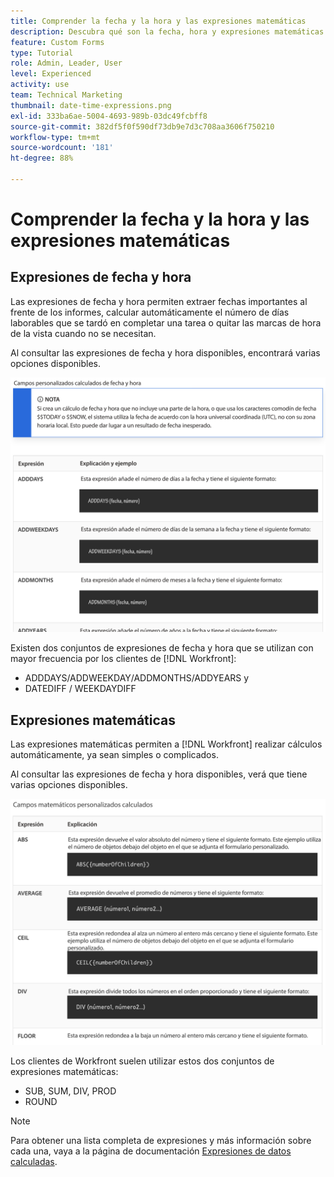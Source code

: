 ```yaml
---
title: Comprender la fecha y la hora y las expresiones matemáticas
description: Descubra qué son la fecha, hora y expresiones matemáticas y cuáles están disponibles para usar al crear datos personalizados en Adobe [!UICONTROL Workfront].
feature: Custom Forms
type: Tutorial
role: Admin, Leader, User
level: Experienced
activity: use
team: Technical Marketing
thumbnail: date-time-expressions.png
exl-id: 333ba6ae-5004-4693-989b-03dc49fcbff8
source-git-commit: 382df5f0f590df73db9e7d3c708aa3606f750210
workflow-type: tm+mt
source-wordcount: '181'
ht-degree: 88%

---
```


# Comprender la fecha y la hora y las expresiones matemáticas

## Expresiones de fecha y hora

Las expresiones de fecha y hora permiten extraer fechas importantes al frente de los informes, calcular automáticamente el número de días laborables que se tardó en completar una tarea o quitar las marcas de hora de la vista cuando no se necesitan.

Al consultar las expresiones de fecha y hora disponibles, encontrará varias opciones disponibles.

![Ejemplos de expresiones de fecha y hora](assets/datetimeexpressions01.png)

Existen dos conjuntos de expresiones de fecha y hora que se utilizan con mayor frecuencia por los clientes de [!DNL Workfront]:

* ADDDAYS/ADDWEEKDAY/ADDMONTHS/ADDYEARS y
* DATEDIFF / WEEKDAYDIFF

## Expresiones matemáticas

Las expresiones matemáticas permiten a [!DNL Workfront] realizar cálculos automáticamente, ya sean simples o complicados.

Al consultar las expresiones de fecha y hora disponibles, verá que tiene varias opciones disponibles.

![Ejemplos de expresiones matemáticas](assets/datetimeexpressions02.png)

Los clientes de Workfront suelen utilizar estos dos conjuntos de expresiones matemáticas:

* SUB, SUM, DIV, PROD
* ROUND

>[!NOTE]
>
>Para obtener una lista completa de expresiones y más información sobre cada una, vaya a la página de documentación [Expresiones de datos calculadas](https://experienceleague.adobe.com/es/docs/workfront/using/reporting/reports/calculated-custom-data/calculated-data-expressions).

